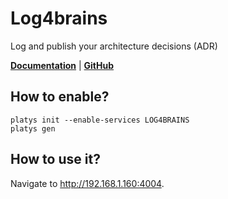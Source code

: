 # Log4brains

Log and publish your architecture decisions (ADR) 

**[Documentation](https://github.com/thomvaill/log4brains)** | **[GitHub](https://github.com/thomvaill/log4brains)**

## How to enable?

```
platys init --enable-services LOG4BRAINS
platys gen
```

## How to use it?

Navigate to <http://192.168.1.160:4004>.

